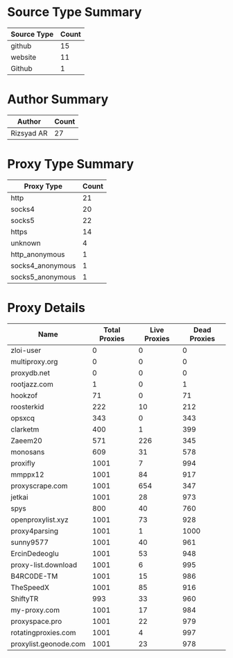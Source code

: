 # Source Type Summary

| Source Type | Count |
|-------------|-------|
| github | 15 |
| website | 11 |
| Github | 1 |


# Author Summary

| Author | Count |
|--------|-------|
| Rizsyad AR | 27 |


# Proxy Type Summary

| Proxy Type | Count |
|------------|-------|
| http | 21 |
| socks4 | 20 |
| socks5 | 22 |
| https | 14 |
| unknown | 4 |
| http_anonymous | 1 |
| socks4_anonymous | 1 |
| socks5_anonymous | 1 |


# Proxy Details

| Name | Total Proxies | Live Proxies | Dead Proxies |
|------|---------------|--------------|---------------|
| zloi-user | 0 | 0 | 0 |
| multiproxy.org | 0 | 0 | 0 |
| proxydb.net | 0 | 0 | 0 |
| rootjazz.com | 1 | 0 | 1 |
| hookzof | 71 | 0 | 71 |
| roosterkid | 222 | 10 | 212 |
| opsxcq | 343 | 0 | 343 |
| clarketm | 400 | 1 | 399 |
| Zaeem20 | 571 | 226 | 345 |
| monosans | 609 | 31 | 578 |
| proxifly | 1001 | 7 | 994 |
| mmppx12 | 1001 | 84 | 917 |
| proxyscrape.com | 1001 | 654 | 347 |
| jetkai | 1001 | 28 | 973 |
| spys | 800 | 40 | 760 |
| openproxylist.xyz | 1001 | 73 | 928 |
| proxy4parsing | 1001 | 1 | 1000 |
| sunny9577 | 1001 | 40 | 961 |
| ErcinDedeoglu | 1001 | 53 | 948 |
| proxy-list.download | 1001 | 6 | 995 |
| B4RC0DE-TM | 1001 | 15 | 986 |
| TheSpeedX | 1001 | 85 | 916 |
| ShiftyTR | 993 | 33 | 960 |
| my-proxy.com | 1001 | 17 | 984 |
| proxyspace.pro | 1001 | 22 | 979 |
| rotatingproxies.com | 1001 | 4 | 997 |
| proxylist.geonode.com | 1001 | 23 | 978 |
